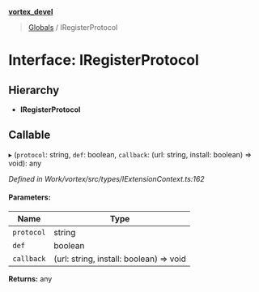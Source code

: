 **[vortex_devel](../README.md)**

> [Globals](../globals.md) / IRegisterProtocol

# Interface: IRegisterProtocol

## Hierarchy

* **IRegisterProtocol**

## Callable

▸ (`protocol`: string, `def`: boolean, `callback`: (url: string, install: boolean) => void): any

*Defined in Work/vortex/src/types/IExtensionContext.ts:162*

#### Parameters:

Name | Type |
------ | ------ |
`protocol` | string |
`def` | boolean |
`callback` | (url: string, install: boolean) => void |

**Returns:** any
